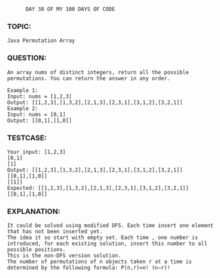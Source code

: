           DAY 38 OF MY 100 DAYS OF CODE
### TOPIC: 
    Java Permutation Array
### QUESTION: 
    An array nums of distinct integers, return all the possible permutations. You can return the answer in any order.
 
    Example 1:
    Input: nums = [1,2,3]
    Output: [[1,2,3],[1,3,2],[2,1,3],[2,3,1],[3,1,2],[3,2,1]]
    Example 2:
    Input: nums = [0,1]
    Output: [[0,1],[1,0]]

### TESTCASE:
    Your input: [1,2,3]
    [0,1]
    [1]
    Output: [[1,2,3],[1,3,2],[2,1,3],[2,3,1],[3,1,2],[3,2,1]]
    [[0,1],[1,0]]
    [[1]]
    Expected: [[1,2,3],[1,3,2],[2,1,3],[2,3,1],[3,1,2],[3,2,1]]
    [[0,1],[1,0]]

### EXPLANATION:
    It could be solved using modified DFS. Each time insert one element that has not been inserted yet.
    The idea it so start with empty set. Each time , one number is introduced, for each existing solution, insert this number to all possible positions. 
    This is the non-DFS version solution.
    The number of permutations of n objects taken r at a time is determined by the following formula: P(n,r)=n! (n−r)!
